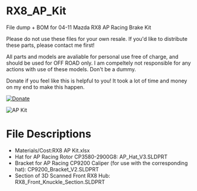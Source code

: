 # RX8_AP_Kit
File dump + BOM for 04-11 Mazda RX8 AP Racing Brake Kit

Please do not use these files for your own resale. If you'd like to distribute these parts, please contact me first!

All parts and models are avaliable for personal use free of charge, and should be used for OFF ROAD only. I am compeltely not responsible for any actions with use of these models. Don't be a dummy.

Donate if you feel like this is helpful to you! It took a lot of time and money on my end to make this happen.

[![Donate](https://img.shields.io/badge/Donate-PayPal-green.svg)](https://www.paypal.com/cgi-bin/webscr?cmd=_donations&business=GA2ATM7VC5LZL&currency_code=USD&source=url)


 ![AP Kit](https://i.imgur.com/wLG0PlT.jpeg)

# File Descriptions

- Materials/Cost:RX8 AP Kit.xlsx
- Hat for AP Racing Rotor CP3580-2900G8: AP_Hat_V3.SLDPRT
- Bracket for AP Racing CP9200 Caliper (for use with the corresponding hat): CP9200_Bracket_V2.SLDPRT 
- Section of 3D Scanned Front RX8 Hub: RX8_Front_Knuckle_Section.SLDPRT
